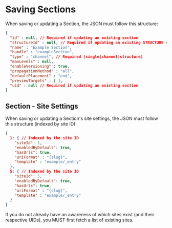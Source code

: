 # Saving Sections

When saving or updating a Section, the JSON must follow this structure:

```json
{
  "id" : null, // Required if updating an existing section
  "structureId" : null, // Required if updating an existing STRUCTURE section
  "name" : "Example Section",
  "handle" : "exampleSection",
  "type" : "channel", // Required [single|channel|structure]
  "maxLevels" : null,
  "enableVersioning" : true,
  "propagationMethod" : "all",
  "defaultPlacement" : "end",
  "previewTargets" : [ ],
  "uid" : null // Required if updating an existing section
}
```

## Section - Site Settings

When saving or updating a Section's site settings, the JSON must follow this structure (indexed by site ID):

```json
{
  1: { // Indexed by the site ID
    "siteId": 1,
    "enabledByDefault": true,
    "hasUrls": true,
    "uriFormat" : "{slug}",
    "template" : "example/_entry"
  },
  5: { // Indexed by the site ID
    "siteId": 5,
    "enabledByDefault": true,
    "hasUrls": true,
    "uriFormat" : "{slug}",
    "template" : "example/_entry"
  }
}
```

If you do not already have an awareness of which sites exist (and their respective UIDs), you MUST first fetch a list of existing sites.
